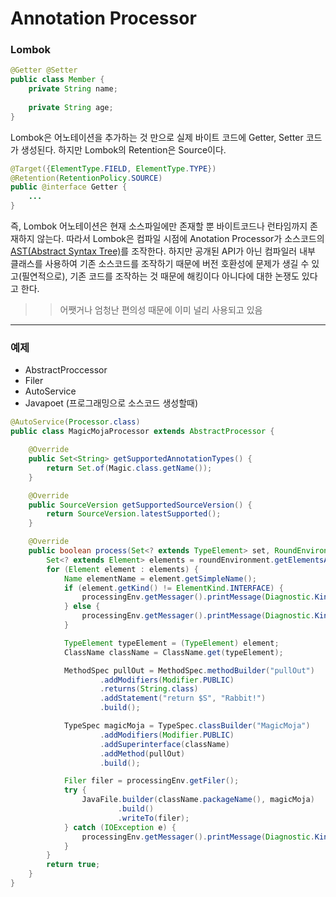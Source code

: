 # Annotation Processor


### Lombok

```java
@Getter @Setter
public class Member {
    private String name;
    
    private String age;
}
```
Lombok은 어노테이션을 추가하는 것 만으로 실제 바이트 코드에 Getter, Setter 코드가 생성된다.
하지만 Lombok의 Retention은 Source이다. 

```java
@Target({ElementType.FIELD, ElementType.TYPE})
@Retention(RetentionPolicy.SOURCE)
public @interface Getter {
    ...
}
```

즉, Lombok 어노테이션은 현재 소스파일에만 존재할 뿐 바이트코드나 런타임까지 존재하지 않는다. 
따라서 Lombok은 컴파일 시점에 Anotation Processor가 소스코드의 [AST(Abstract Syntax Tree)](https://javaparser.org/inspecting-an-ast/)를 조작한다. 
하지만 공개된 API가 아닌 컴파일러 내부 클래스를 사용하여 기존 소스코드를 조작하기 때문에 버전 호환성에 문제가 생길 수 있고(필연적으로), 기존 코드를 조작하는 것 때문에 해킹이다 아니다에 대한 논쟁도 있다고 한다.
 
  
>> 어쨋거나 엄청난 편의성 때문에 이미 널리 사용되고 있음


---
### 예제

- AbstractProccessor 
- Filer
- AutoService
- Javapoet (프로그래밍으로 소스코드 생성할때)

```java
@AutoService(Processor.class)
public class MagicMojaProcessor extends AbstractProcessor {

    @Override
    public Set<String> getSupportedAnnotationTypes() {
        return Set.of(Magic.class.getName());
    }

    @Override
    public SourceVersion getSupportedSourceVersion() {
        return SourceVersion.latestSupported();
    }

    @Override
    public boolean process(Set<? extends TypeElement> set, RoundEnvironment roundEnvironment) {
        Set<? extends Element> elements = roundEnvironment.getElementsAnnotatedWith(Magic.class);
        for (Element element : elements) {
            Name elementName = element.getSimpleName();
            if (element.getKind() != ElementKind.INTERFACE) {
                processingEnv.getMessager().printMessage(Diagnostic.Kind.ERROR, "Magic annotation can not be used on " + elementName);
            } else {
                processingEnv.getMessager().printMessage(Diagnostic.Kind.NOTE, "Processing "+elementName);
            }

            TypeElement typeElement = (TypeElement) element;
            ClassName className = ClassName.get(typeElement);

            MethodSpec pullOut = MethodSpec.methodBuilder("pullOut")
                    .addModifiers(Modifier.PUBLIC)
                    .returns(String.class)
                    .addStatement("return $S", "Rabbit!")
                    .build();

            TypeSpec magicMoja = TypeSpec.classBuilder("MagicMoja")
                    .addModifiers(Modifier.PUBLIC)
                    .addSuperinterface(className)
                    .addMethod(pullOut)
                    .build();

            Filer filer = processingEnv.getFiler();
            try {
                JavaFile.builder(className.packageName(), magicMoja)
                        .build()
                        .writeTo(filer);
            } catch (IOException e) {
                processingEnv.getMessager().printMessage(Diagnostic.Kind.ERROR, "FATAL ERROR: " + e);
            }
        }
        return true;
    }
}
```



